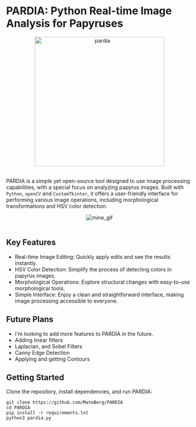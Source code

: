 # PARDIA: Python Real-time Image Analysis for Papyruses

<div align="center">
<img src="https://github.com/MateBerg/PARDIA/assets/69548206/84f5212d-dafe-408b-b2f3-5eecd3de4538" alt="pardia" width="350"/>
</div> <br>

PARDIA is a simple yet open-source tool designed to use image processing capabilities, with a special focus on analyzing papyrus images. 
Built with `Python`, `openCV` and `CustomTkinter`, it offers a user-friendly interface for performing various image operations, including morphological transformations and HSV color detection.

<div align="center">
<img src="https://github.com/MateBerg/PARDIA/assets/69548206/79f688b6-a336-48f9-ac58-7a87738c2886" alt="mine_gif" />
</div> <br>

## Key Features
- Real-time Image Editing: Quickly apply edits and see the results instantly.
- HSV Color Detection: Simplify the process of detecting colors in papyrus images.
- Morphological Operations: Explore structural changes with easy-to-use morphological tools.
- Simple Interface: Enjoy a clean and straightforward interface, making image processing accessible to everyone.

## Future Plans
- I'm looking to add more features to PARDIA in the future.
- Adding linear filters
- Laplacian, and Sobel Filters
- Canny Edge Detection
- Applying and getting Contours

## Getting Started
Clone the repository, install dependencies, and run PARDIA:
```
git clone https://github.com/MateBerg/PARDIA
cd PARDIA
pip install -r requirements.txt
python3 pardia.py
```

